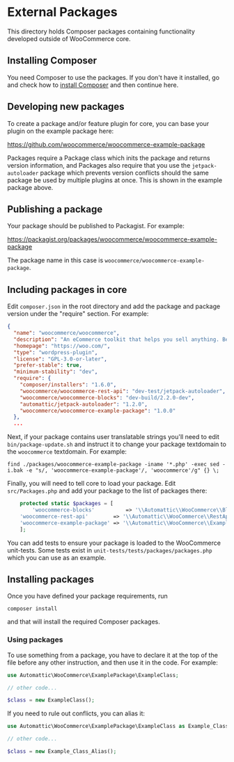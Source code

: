 # External Packages

This directory holds Composer packages containing functionality developed outside of WooCommerce core.

## Installing Composer

You need Composer to use the packages. If you don't have it installed, go and check how to [install Composer](https://github.com/woocommerce/woocommerce/wiki/How-to-set-up-WooCommerce-development-environment) and then continue here.

## Developing new packages

To create a package and/or feature plugin for core, you can base your plugin on the example package here:

https://github.com/woocommerce/woocommerce-example-package

Packages require a Package class which inits the package and returns version information, and Packages also require that you use the `jetpack-autoloader` package which prevents version conflicts should the same package be used by multiple plugins at once. This is shown in the example package above.

## Publishing a package

Your package should be published to Packagist. For example:

https://packagist.org/packages/woocommerce/woocommerce-example-package

The package name in this case is `woocommerce/woocommerce-example-package`.

## Including packages in core

Edit `composer.json` in the root directory and add the package and package version under the "require" section. For example:

```json
{
  "name": "woocommerce/woocommerce",
  "description": "An eCommerce toolkit that helps you sell anything. Beautifully.",
  "homepage": "https://woo.com/",
  "type": "wordpress-plugin",
  "license": "GPL-3.0-or-later",
  "prefer-stable": true,
  "minimum-stability": "dev",
  "require": {
    "composer/installers": "1.6.0",
    "woocommerce/woocommerce-rest-api": "dev-test/jetpack-autoloader",
    "woocommerce/woocommerce-blocks": "dev-build/2.2.0-dev",
    "automattic/jetpack-autoloader": "1.2.0",
    "woocommerce/woocommerce-example-package": "1.0.0"
  },
  ...
```

Next, if your package contains user translatable strings you'll need to edit `bin/package-update.sh` and instruct it to change your package textdomain to the `woocommerce` textdomain. For example:

```
find ./packages/woocommerce-example-package -iname '*.php' -exec sed -i.bak -e "s/, 'woocommerce-example-package'/, 'woocommerce'/g" {} \;
```

Finally, you will need to tell core to load your package. Edit `src/Packages.php` and add your package to the list of packages there:

```php
	protected static $packages = [
		'woocommerce-blocks'          => '\\Automattic\\WooCommerce\\Blocks\\Package',
    'woocommerce-rest-api'        => '\\Automattic\\WooCommerce\\RestApi\\Package',
    'woocommerce-example-package' => '\\Automattic\\WooCommerce\\ExamplePackage\\Package',
	];
```

You can add tests to ensure your package is loaded to the WooCommerce unit-tests. Some tests exist in `unit-tests/tests/packages/packages.php` which you can use as an example.

## Installing packages

Once you have defined your package requirements, run

```
composer install
```

and that will install the required Composer packages.

### Using packages

To use something from a package, you have to declare it at the top of the file before any other instruction, and then use it in the code. For example:

```php
use Automattic\WooCommerce\ExamplePackage\ExampleClass;

// other code...

$class = new ExampleClass();
```

If you need to rule out conflicts, you can alias it:

```php
use Automattic\WooCommerce\ExamplePackage\ExampleClass as Example_Class_Alias;

// other code...

$class = new Example_Class_Alias();
```
